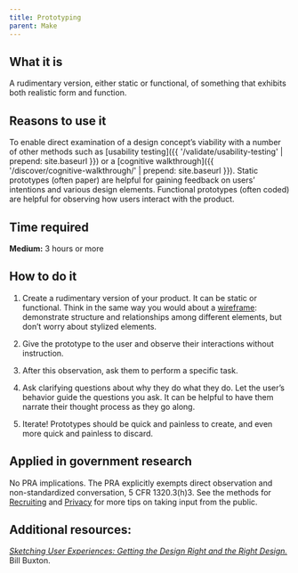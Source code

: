 ```yaml
---
title: Prototyping
parent: Make
---
```


## What it is

A rudimentary version, either static or functional, of something that exhibits both realistic form and function.

## Reasons to use it

To enable direct examination of a design concept’s viability with a number of other methods such as [usability testing]({{ '/validate/usability-testing' | prepend: site.baseurl }}) or a [cognitive walkthrough]({{ '/discover/cognitive-walkthrough/' | prepend: site.baseurl }}). Static prototypes (often paper) are helpful for gaining feedback on users’ intentions and various design elements. Functional prototypes (often coded) are helpful for observing how users interact with the product.

## Time required

**Medium:** 3 hours or more

## How to do it

1. Create a rudimentary version of your product. It can be static or functional. Think in the same way you would about a [wireframe](/../make/wireframing/): demonstrate structure and relationships among different elements, but don’t worry about stylized elements.

2. Give the prototype to the user and observe their interactions without instruction.

3. After this observation, ask them to perform a specific task.

4. Ask clarifying questions about why they do what they do. Let the user’s behavior guide the questions you ask. It can be helpful to have them narrate their thought process as they go along.

5. Iterate! Prototypes should be quick and painless to create, and even more quick and painless to discard.

## Applied in government research

No PRA implications. The PRA explicitly exempts direct observation and non-standardized conversation, 5 CFR 1320.3(h)3. See the methods for [Recruiting](/../fundamentals/recruiting/) and [Privacy](/../fundamentals/privacy/) for more tips on taking input from the public.

## Additional resources:

[*Sketching User Experiences: Getting the Design Right and the Right Design.*](http://www.amazon.com/Sketching-User-Experiences-Interactive-Technologies/dp/0123740371) Bill Buxton.
